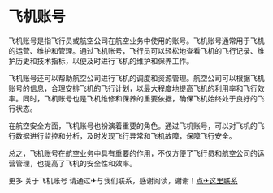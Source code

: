 # 飞机账号

飞机账号是指飞行员或航空公司在航空业务中使用的账号。飞机账号通常用于飞机的运营、维护和管理。通过飞机账号，飞行员可以轻松地查看飞机的飞行记录、维护历史和技术指标，以便及时进行飞机的维护和保养工作。

飞机账号还可以帮助航空公司进行飞机的调度和资源管理。航空公司可以根据飞机账号的信息，合理安排飞机的飞行计划，以最大程度地提高飞机的利用率和飞行效率。同时，飞机账号也是飞机维修和保养的重要依据，确保飞机始终处于良好的飞行状态。

在航空安全方面，飞机账号也扮演着重要的角色。通过飞机账号，可以对飞机的飞行数据进行监控和分析，及时发现飞行异常和飞机故障，保障飞行安全。

总之，飞机账号在航空业务中具有重要的作用，不仅方便了飞行员和航空公司的运营管理，也提高了飞机的安全性和效率。

更多 关于飞机账号 请通过✈与我们联系，感谢阅读，谢谢！[点✈这里联系](https://www.k02.cc)